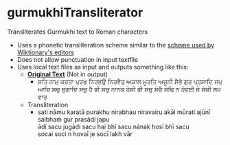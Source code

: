 # gurmukhiTransliterator
Transliterates Gurmukhi text to Roman characters
- Uses a phonetic transliteration scheme similar to the [scheme used by Wiktionary's editors](https://en.wiktionary.org/wiki/Wiktionary:Punjabi_transliteration)
- Does not allow punctuation in input textfile
- Uses local text files as input and outputs something like this:
  - [**Original Text**](http://www.srigranth.org/servlet/gurbani.gurbani?Action=Page&Param=1) (Not in output)
    -  ਸਤਿ ਨਾਮੁ ਕਰਤਾ ਪੁਰਖੁ ਨਿਰਭਉ ਨਿਰਵੈਰੁ ਅਕਾਲ ਮੂਰਤਿ ਅਜੂਨੀ ਸੈਭੰ ਗੁਰ ਪ੍ਰਸਾਦਿ 
       ਜਪੁ
       ਆਦਿ ਸਚੁ ਜੁਗਾਦਿ ਸਚੁ
       ਹੈ ਭੀ ਸਚੁ ਨਾਨਕ ਹੋਸੀ ਭੀ ਸਚੁ 
       ਸੋਚੈ ਸੋਚਿ ਨ ਹੋਵਈ ਜੇ ਸੋਚੀ ਲਖ ਵਾਰ 
  - Transliteration
    - sati nāmu karatā purakhu nirabhau niravairu akāl mūrati ajūnī saibhaṁ gur prasādi 
      japu  
      ādi sacu jugādi sacu 
      hai bhī sacu nānak hosī bhī sacu  
      socai soci n hovaī je socī lakh vār
